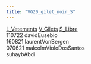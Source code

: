 ```yaml
---
title: "VG20_gilet_noir_S"
---
```


[L_Vetements](notes/equipements/L_Vetements.md) [V_Gilets](notes/equipements/vetements/V_Gilets.md) [S_Libre](notes/statut/S_Libre.md)\
110722 davidEusebio\
160821 laurentVonBergen\
070621 malcolmVioloDosSantos\
suhaybAbdi